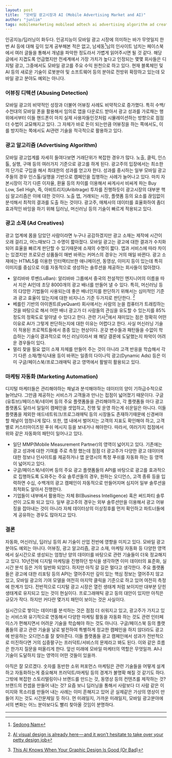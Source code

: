 ```yaml
---
layout: post
title:  "모바일 광고시장과 AI (Mobile Advertising Market and AI)"
author: "junlim"
tags: mobilemarketing mobilead adtech ai advertising algorithm ad creatives
---
```

인공지능/딥러닝이 화두다. 인공지능이 모바일 광고 시장에 의미하는 바가 무엇일지 한번 AI 등에 대해 깊이 있게 공부해본 적은 없고, 남세동[^3]님의 인사이트 넘치는 페이스북에서 여러 글들을 통해서 개념을 파악한 정도라서 가볍게 읽어주시면 될 것 같다. 해당 글에서 지겹도록 언급했지만 전세계에서 가장 가치가 높다고 인정되는 몇몇 회사들은 디지털 광고, 그중에서도 모바일 광고를 주요 수익 원천으로 하고 있다. 현재 블록체인 및 AI 등의 새로운 기술이 로봇분야 및 소프트웨어 등의 분야로 전방위 확장하고 있는데 모바일 광고 분야도 예외는 아니다.

### 어뷰징 디텍션 (Abusing Detection)
모바일 광고의 비약적인 성장과 더불어 어뷰징 사례도 비약적으로 증가했다. 특히 수백/수천대의 모바일 폰을 활용해서 임의로 앱을 다운로드 받아서 광고 성과를 가로채는 행위에서부터 이들 핸드폰이 마치 실제 사용자들인것처럼 시뮬레이션하는 방향으로 점점 더 수법이 교묘해지고 있다. 그 자체가 바로 돈이 되는만큼 어뷰징을 하는 쪽에서도, 이를 방지하는 쪽에서도 AI관련 기술을 적극적으로 활용하고 있다.

### 광고 알고리즘 (Advertising Algorithm)
모바일 광고업계를 자세히 들여다보면 거래단위가 복잡한 경우가 많다. 노출, 클릭, 인스톨, 실행, 구매 등의 여러가지 기준으로 광고를 하게 된다. 광고주의 입장에서는 최소한의 단가로 구입을 해서 최대한의 성과를 얻고자 한다. 성과를 중시하는 일부 모바일 광고주들의 경우 인스톨/실행을 기반으로 캠페인을 집행하는 사례가 늘어나고 있다. 마치 자본시장이 각기 다른 이자율, 환율 등의 차이를 이용해서 싸게사서 비싸게 파는 Buy Low, Sell High, 즉, 아비트리지(Aribitrage) 투자를 진행하듯이 광고시장의 대부분 핵심 알고리즘은 이에 대한 것이다. 노출 앱, 거래되는 시장, 플랫폼 등의 요소를 끊임없이 분석해서 최적의 결과를 도출 하는 것이다. 광고주, 매체사의 데이터를 효율화하여 좀더 효과적인 바잉을 하기 위해 딥러닝, 머신러닝 등의 기술이 빠르게 적용되고 있다.

### 광고 소재 (Ad Creatives)
광고 업계에 몸을 담았던 사람이라면 누구나 공감하겠지만 광고 소재는 제작에 시간이 오래 걸리고, 어느때보다 그 수명이 짧아졌다. 모바일 광고는 광고에 대한 결과가 수치화 되어 효율을 빠르게 판단할 수 있기때문에 소재의 수명이 짧다. 앱과 서비스에 따라 차이는 있겠지만 프로모션 상품들이 매번 바뀌는 커머스의 경우는 거의 매일 바뀐다. 광고 소재에는 HTML5를 이용한 인터랙티브한 애니메이션, 동영상, 이미지 등이 있는데 특히 이미지를 중심으로 이를 자동적으로 생성하는 솔루션을 제공하는 회사들이 많아졌다.
- 알리바바 루벤(LuBan): 알리바바 그룹에서 중국의 전설적인 엔지니어의 이름을 따서 지은 AI인데 초당 8000개의 광고 배너를 만들어 낼 수 있다. 특히, 머신러닝 등의 댜앙한 기법들이 사용되는데 좋은 배너인지를 판단하기 위해서는 심미적인 기준과 광고 효율이 있는지에 대한 비지니스 기준 두가지로 판단한다. [^1]
- 베를린 기반의 아이퀀트(EyeQuant) 회사에서는 사람의 눈을 컴퓨터가 트래킹하는 것을 바탕으로 해서 어떤 배너 광고가 더 사람들의 관심을 유도할 수 있는지를 85% 정도의 정확도로 알아낼 수 있다고 한다. 관련 기사[^2]에서 재미있는 점은 정확히 어떤 이유로 AI가 그렇게 판단하는지에 대한 이유는 어렵다고 한다. 사실 머신러닝 기술이 적용된 프로젝트들에서 종종 있는 현상이다. 온갖 변수들과 패턴들을 수없이 학습하는 기술이 결과적으로 머신 러닝이라서 왜 해당 결론에 도달했는지 파악이 어려운 경우들이 있다.
- 멀리 찾을 필요 없이 소재 자체를 만들어 주는 것이 아니라 고객 반응을 학습해서 각기 다른 소재/형식/내용 등이 바뀌는 일종의 다이나믹 광고(Dynamic Ads) 등은 이미 구글/페이스북/프로그래매틱 광고 영역에서 활발히 활용되고 있다.

### 마케팅 자동화 (Marketing Automation)
디지털 마케터들은 관리해야하는 채널과 분석해야하는 데이터의 양이 기하급수적으로 늘어났다. 그만큼 제공하는 서비스가 고객들과 만나는 접점이 넓어졌기 때문이다. 구글(유튜브)/페이스북/네이버 등의 주요 플랫폼들을 관리해야하고, 각 플랫폼들 마다 광고 플랫폼도 달라서 일일이 캠페인을 셋업하고, 진행 및 운영 하는게 쉬운일은 아니다. 이들 플랫폼을 제외한 애드네트워크/프로그래매틱 등의 시장들도 존재하기때문에 신경써야 할 채널이 엄청나게 많다. 또한, 앱 내에서 벌어지는 고객의 지표도 확인해야 하고, 고객별로 커스터마이즈된 푸쉬 메시지 등을 보내거나 해야한다. 따라서, 여러가지 접점에서 위와 같은 자동화의 패턴이 일어나고 있다.
- 일단 MMP(Mobile Measurement Partner)의 영역이 넓어지고 있다. 기존에는 광고 성과에 대한 기여를 주로 측정 했는데 점점 더 광고주가 다양한 광고 데이터에 대한 정보나 인사이트를 제공하거나 앱 운영시의 특정 푸쉬를 자동화 하는 등 영역이 넓어지고 있다.
- 구글/페이스북/네이버 등의 주요 광고 플랫폼들의 API를 바탕으로 광고를 효과적으로 집행하도록 도와주는 주요 솔루션들의 경우, 원하는 오디언스, 고객 종류 등을 입력하면 수십, 수백개의 광고 캠페인이 자동적으로 만들어지며 심지어 일부 솔루션을 최적화도 알아서 진행한다.
- 기업들이 내부에서 활용하는 자체 BI(Business Intelligence) 혹은 써드파티 솔루션이 고도화 되고 있다. 일부 광고주의 경우는 외부 솔루션만을 이용해서 광고 어뷰징을 잡아내는 것이 아니라 자체 데이터상의 이상징후를 먼저 확인하고 파트너들에게 공유하는 경우도 많아지고 있다.

### 결론
자동화, 머신러닝, 딥러닝 등의 AI 기술이 산업 전반에 영향을 미치고 있다. 모바일 광고 분야도 예외는 아니다. 어뷰징, 광고 알고리즘, 광고 소재, 마케팅 자동화 등 다양한 영역에서 실시간으로 생성되는 엄청난 양의 데이터를 바탕으로 관련 기술들이 더욱 정교해지고 있다. 10년전에 디지털 마케팅을 진행하던 방식을 생각하면 이미 데이터의 표준화, 실시간 분석 등은 거의 일반화 되었다. 하지만 아직 갈 길은 멀다고 생각한다. 주요 플랫폼들은 광고에 대한 리포팅 등의 API는 열어주지만 깊이 있는 핵심 정보는 열어주지 않고 있고, 모바일 광고의 기여 모델을 여전히 마지막 클릭을 기준으로 하고 있어 여전히 측정에 한계가 있다. 전반적으로 디지털 광고 시장은 열린 생태계 처럼 보이지만 대부분 닫힌 생태계로 유지되고 있는 것이 현실이다. 프로그래매틱 광고 등의 대안이 있지만 아직은 규모가 작다. 하지만 커다란 몇가지 패턴이 보이는 것은 사실이다.

실시간으로 쌓이는 데이터를 분석하는 것은 점점 더 쉬워지고 있고, 광고주가 가지고 있는 서비스와 유기적으로 연동해서 다양한 마케팅 활동을 자동화 하는 것도 관련 인터페이스가 편해지면서 어려운 기술을 학습해야 하는 것도 아니다. 구글/페이스북 등의 플랫폼들의 광고 관련 기술을 날로 발전하여 특별하게 정교한 캠페인을 하지 않더라도 광고에 반응하는 오디언스를 잘 찾아준다. 이들 플랫폼들 광고 캠페인에서 성과가 전반적으로 미진하다면 거의 십중팔구는 프러덕트/서비스의 문제라고 봐도 된다. 이와 같은 흐름은 한가지 질문을 떠올리게 한다. 앞선 미래에 모바일 마케터의 역할은 무엇일까. AI나 기술이 도달하지 않는 영역이 어떤 것들이 있을까.

아직은 잘 모르겠다. 숫자를 동반한 소위 퍼포먼스 마케팅은 관련 기술들을 어떻게 설계하고 자동화하는게 중요해져 프러덕트/마케팅 등의 경계가 불명확 해질 것 같기도 하다. 그밖에 복잡한 스토리텔링이나 브랜드를 만드는 것, 동영상 등의 컨텐츠를 제작하는 것? 브랜드의 컨셉을 만들어 내는 것? 요즘 보니 딥러닝을 통해서 사람보다 더 사람 같은 이미지와 목소리를 만들어 내는 사례는 이미 흔해지고 있어 곧 실제같은 가상의 영상이 만들어 지는 것도 시간문제일 듯 하다. 먼 미래일지, 가까운 미래일지, 모바일 광고분야에서의 변화는 어느 분야보다도 빨리 찾아올 것임이 분명하다.

---
[^1]: [AI visual design is already here — and it won’t hesitate to take over your petty design job](https://medium.com/@rexrothX/ai-visual-design-is-already-here-and-it-wont-hesitate-to-take-over-your-petty-design-job-934d756db82e)
[^2]: [This AI Knows When Your Graphic Design Is Good (Or Bad)](https://www.fastcodesign.com/90171173/eyequant)
[^3]: [Sedong Nam](https://www.facebook.com/dgtgrade)
